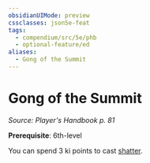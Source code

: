 ```yaml
---
obsidianUIMode: preview
cssclasses: json5e-feat
tags:
  - compendium/src/5e/phb
  - optional-feature/ed
aliases:
  - Gong of the Summit
---
```

# Gong of the Summit
*Source: Player's Handbook p. 81*  

**Prerequisite**: 6th-level

You can spend 3 ki points to cast [shatter](2-Mechanics/CLI/spells/shatter.md).